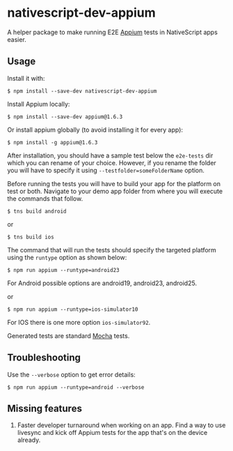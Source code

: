 # nativescript-dev-appium

A helper package to make running E2E [Appium](http://appium.io) tests in NativeScript apps easier.

## Usage

Install it with:

`$ npm install --save-dev nativescript-dev-appium`

Install Appium locally:

`$ npm install --save-dev appium@1.6.3`

Or install appium globally (to avoid installing it for every app):

`$ npm install -g appium@1.6.3`

After installation, you should have a sample test below the `e2e-tests` dir which you can rename of your choice. However, if you rename the folder you will have to specify it using `--testfolder=someFolderName` option.

Before running the tests you will have to build your app for the platform on test or both. Navigate to your demo app folder from where you will execute the commands that follow.

```
$ tns build android
```

or

```
$ tns build ios
```

The command that will run the tests should specify the targeted platform using the `runtype` option as shown below:

```
$ npm run appium --runtype=android23
```
For Android possible options are android19, android23, android25.

or

```
$ npm run appium --runtype=ios-simulator10
```
For IOS there is one more option `ios-simulator92`.

Generated tests are standard [Mocha](http://mochajs.org) tests.

## Troubleshooting

Use the `--verbose` option to get error details:

```
$ npm run appium --runtype=android --verbose
```

## Missing features

1. Faster developer turnaround when working on an app. Find a way to use livesync and kick off Appium tests for the app that's on the device already.
